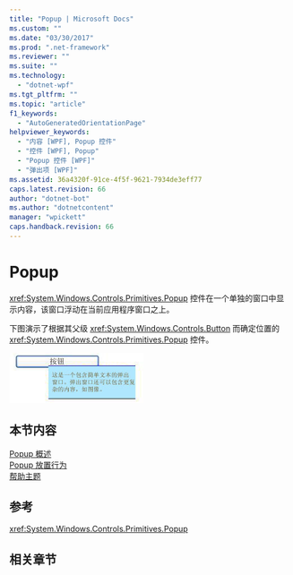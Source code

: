 ```yaml
---
title: "Popup | Microsoft Docs"
ms.custom: ""
ms.date: "03/30/2017"
ms.prod: ".net-framework"
ms.reviewer: ""
ms.suite: ""
ms.technology: 
  - "dotnet-wpf"
ms.tgt_pltfrm: ""
ms.topic: "article"
f1_keywords: 
  - "AutoGeneratedOrientationPage"
helpviewer_keywords: 
  - "内容 [WPF], Popup 控件"
  - "控件 [WPF], Popup"
  - "Popup 控件 [WPF]"
  - "弹出项 [WPF]"
ms.assetid: 36a4320f-91ce-4f5f-9621-7934de3eff77
caps.latest.revision: 66
author: "dotnet-bot"
ms.author: "dotnetcontent"
manager: "wpickett"
caps.handback.revision: 66
---
```

# Popup
<xref:System.Windows.Controls.Primitives.Popup> 控件在一个单独的窗口中显示内容，该窗口浮动在当前应用程序窗口之上。  
  
 下图演示了根据其父级 <xref:System.Windows.Controls.Button> 而确定位置的 <xref:System.Windows.Controls.Primitives.Popup> 控件。  
  
 ![Popup 图](../../../../docs/framework/wpf/controls/media/popuppicture.JPG "PopupPicture")  
  
## 本节内容  
 [Popup 概述](../../../../docs/framework/wpf/controls/popup-overview.md)  
 [Popup 放置行为](../../../../docs/framework/wpf/controls/popup-placement-behavior.md)  
 [帮助主题](../../../../docs/framework/wpf/controls/popup-how-to-topics.md)  
  
## 参考  
 <xref:System.Windows.Controls.Primitives.Popup>  
  
## 相关章节